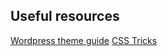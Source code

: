 ## Useful resources

[Wordpress theme guide](https://www.taniarascia.com/developing-a-wordpress-theme-from-scratch/)
[CSS Tricks](https://css-tricks.com)